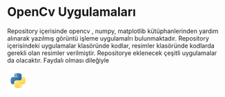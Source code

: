 # OpenCv Uygulamaları

Repository içerisinde opencv , numpy, matplotlib kütüphanlerinden yardım alınarak yazılmış görüntü işleme uygulamalrı bulunmaktadır.
Repository içerisindeki uygulamalar klasöründe kodlar, resimler klasöründe kodlarda gerekli olan resimler verilmiştir.
Repositorye eklenecek çeşitli uygulamalar da olacaktır.
Faydalı olması dileğiyle 


<img src="https://raw.githubusercontent.com/github/explore/80688e429a7d4ef2fca1e82350fe8e3517d3494d/topics/python/python.png" width="50" height="50" />

